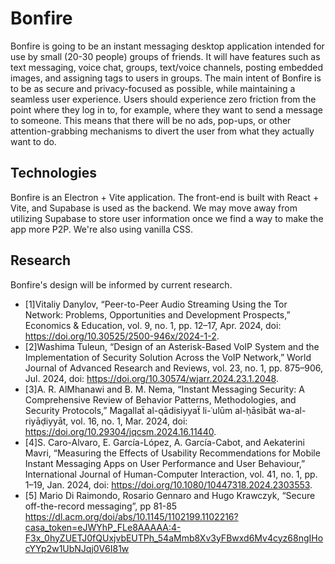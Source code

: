 # Bonfire
Bonfire is going to be an instant messaging desktop application intended for use by small (20-30 people) groups of friends. It will have features such as text messaging, voice chat, groups, text/voice channels, posting embedded images, and assigning tags to users in groups. The main intent of Bonfire is to be as secure and privacy-focused as possible, while maintaining a seamless user experience. Users should experience zero friction from the point where they log in to, for example, where they want to send a message to someone. This means that there will be no ads, pop-ups, or other attention-grabbing mechanisms to divert the user from what they actually want to do. 

## Technologies
Bonfire is an Electron + Vite application. The front-end is built with React + Vite, and Supabase is used as the backend. We may move away from utilizing Supabase to store user information once we find a way to make the app more P2P. We're also using vanilla CSS. 

## Research
Bonfire's design will be informed by current research.
- [1]Vitaliy Danylov, “Peer-to-Peer Audio Streaming Using the Tor Network: Problems, Opportunities and Development Prospects,” Economics & Education, vol. 9, no. 1, pp. 12–17, Apr. 2024, doi: https://doi.org/10.30525/2500-946x/2024-1-2.
- [2]Washima Tuleun, “Design of an Asterisk-Based VoIP System and the Implementation of Security Solution Across the VoIP Network,” World Journal of Advanced Research and Reviews, vol. 23, no. 1, pp. 875–906, Jul. 2024, doi: https://doi.org/10.30574/wjarr.2024.23.1.2048.
- [3]A. R. AlMhanawi and B. M. Nema, “Instant Messaging Security: A Comprehensive Review of Behavior Patterns, Methodologies, and Security Protocols,” Magallaẗ al-qādisiyyaẗ li-ʿulūm al-ḥāsibāt wa-al-riyāḍiyyāt, vol. 16, no. 1, Mar. 2024, doi: https://doi.org/10.29304/jqcsm.2024.16.11440.
- [4]S. Caro-Alvaro, E. García-López, A. García-Cabot, and Aekaterini Mavri, “Measuring the Effects of Usability Recommendations for Mobile Instant Messaging Apps on User Performance and User Behaviour,” International Journal of Human-Computer Interaction, vol. 41, no. 1, pp. 1–19, Jan. 2024, doi: https://doi.org/10.1080/10447318.2024.2303553.
- [5] Mario Di Raimondo, Rosario Gennaro and Hugo Krawczyk, “Secure off-the-record messaging”, pp 81-85 https://dl.acm.org/doi/abs/10.1145/1102199.1102216?casa_token=eJWYhP_FLe8AAAAA:4-F3x_0hyZUETJ0fQUxjvbEUTPh_54aMmb8Xv3yFBwxd6Mv4cyz68ngIHocYYp2w1UbNJqj0V6I81w
